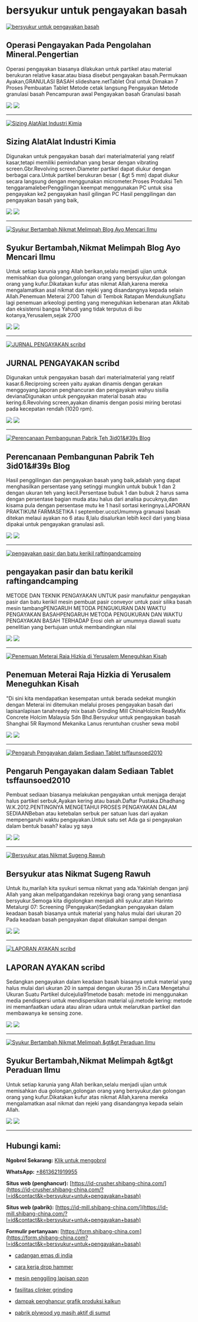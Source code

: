 # bersyukur untuk pengayakan basah

<a href="https://swt.shibang-china.com/?l=id&img&k=bersyukur+untuk+pengayakan+basah" target="_blank">![bersyukur untuk pengayakan basah](http://static.shibang-china.com/all-800x300/1419.jpg)</a>

## Operasi Pengayakan Pada Pengolahan Mineral.Pengertian
Operasi pengayakan biasanya dilakukan untuk partikel atau material berukuran relative kasar.atau biasa disebut pengayakan basah.Permukaan Ayakan,GRANULASI BASAH slideshare.netTablet Oral untuk Dimakan 7 Proses Pembuatan Tablet Metode cetak langsung Pengayakan Metode granulasi basah Pencampuran awal Pengayakan basah Granulasi basah


<a href="https://whatsapp.shibangsoft.com/WhatsApp.php" target="_blank" title="WhatsApp">![](http://static.shibang-china.com/icon/whatsapp.png)</a> <a href="https://swt.shibang-china.com/?l=id&icon&k=bersyukur+untuk+pengayakan+basah" target="_blank">![](http://static.shibang-china.com/icon/chat-id.png)</a>

---

<a href="https://swt.shibang-china.com/?l=id&img&k=bersyukur+untuk+pengayakan+basah" target="_blank">![Sizing AlatAlat Industri Kimia](http://static.shibang-china.com/all-800x300/852.jpg)</a>

## Sizing AlatAlat Industri Kimia
Digunakan untuk pengayakan basah dari materialmaterial yang relatif kasar,tetapi memiliki pemindahan yang besar dengan vibrating screen.Gbr.Revolving screen.Diameter partikel dapat diukur dengan berbagai cara.Untuk partikel berukuran besar ( &gt 5 mm) dapat diukur secara langsung dengan menggunakan micrometer.Proses Produksi Teh tenggaramaleberPenggilingan keempat menggunakan PC untuk sisa pengayakan ke2 pengayakan hasil gilingan PC Hasil penggilingan dan pengayakan basah yang baik,


<a href="https://whatsapp.shibangsoft.com/WhatsApp.php" target="_blank" title="WhatsApp">![](http://static.shibang-china.com/icon/whatsapp.png)</a> <a href="https://swt.shibang-china.com/?l=id&icon&k=bersyukur+untuk+pengayakan+basah" target="_blank">![](http://static.shibang-china.com/icon/chat-id.png)</a>

---

<a href="https://swt.shibang-china.com/?l=id&img&k=bersyukur+untuk+pengayakan+basah" target="_blank">![Syukur Bertambah,Nikmat Melimpah Blog Ayo Mencari Ilmu](http://static.shibang-china.com/all-800x300/1047.jpg)</a>

## Syukur Bertambah,Nikmat Melimpah Blog Ayo Mencari Ilmu
Untuk setiap karunia yang Allah berikan,selalu menjadi ujian untuk memisahkan dua golongan,golongan orang yang bersyukur,dan golongan orang yang kufur.Dikatakan kufur atas nikmat Allah,karena mereka mengalamatkan asal nikmat dan rejeki yang disandangnya kepada selain Allah.Penemuan Meterai 2700 Tahun di Tembok Ratapan MendukungSatu lagi penemuan arkeologi penting yang meneguhkan kebenaran atan Alkitab dan eksistensi bangsa Yahudi yang tidak terputus di ibu kotanya,Yerusalem,sejak 2700


<a href="https://whatsapp.shibangsoft.com/WhatsApp.php" target="_blank" title="WhatsApp">![](http://static.shibang-china.com/icon/whatsapp.png)</a> <a href="https://swt.shibang-china.com/?l=id&icon&k=bersyukur+untuk+pengayakan+basah" target="_blank">![](http://static.shibang-china.com/icon/chat-id.png)</a>

---

<a href="https://swt.shibang-china.com/?l=id&img&k=bersyukur+untuk+pengayakan+basah" target="_blank">![JURNAL PENGAYAKAN scribd](http://static.shibang-china.com/all-800x300/786.jpg)</a>

## JURNAL PENGAYAKAN scribd
Digunakan untuk pengayakan basah dari materialmaterial yang relatif kasar.6.Reciproing screen yaitu ayakan dinamis dengan gerakan menggoyang.laporan penghancuran dan pengayakan wahyu sisilia devianaDigunakan untuk pengayakan material basah atau kering.6.Revolving screen,ayakan dinamis dengan posisi miring berotasi pada kecepatan rendah (1020 rpm).


<a href="https://whatsapp.shibangsoft.com/WhatsApp.php" target="_blank" title="WhatsApp">![](http://static.shibang-china.com/icon/whatsapp.png)</a> <a href="https://swt.shibang-china.com/?l=id&icon&k=bersyukur+untuk+pengayakan+basah" target="_blank">![](http://static.shibang-china.com/icon/chat-id.png)</a>

---

<a href="https://swt.shibang-china.com/?l=id&img&k=bersyukur+untuk+pengayakan+basah" target="_blank">![Perencanaan Pembangunan Pabrik Teh 3id01&#39s Blog](http://static.shibang-china.com/all-800x300/206.jpg)</a>

## Perencanaan Pembangunan Pabrik Teh 3id01&#39s Blog
Hasil penggilingan dan pengayakan basah yang baik,adalah yang dapat menghasilkan persentase yang setinggi mungkin untuk bubuk 1 dan 2 dengan ukuran teh yang kecil.Persentase bubuk 1 dan bubuk 2 harus sama dengan persentase bagian muda atau halus dari analisa pucuknya,dan kisama pula dengan persentase mutu ke 1 hasil sortasi keringnya.LAPORAN PRAKTIKUM FARMASETIKA I september.ucozUmumnya granuasi basah ditekan melaui ayakan no 6 atau 8,lalu disalurkan lebih kecil dari yang biasa dipakai untuk pengayakan granulasi asli.


<a href="https://whatsapp.shibangsoft.com/WhatsApp.php" target="_blank" title="WhatsApp">![](http://static.shibang-china.com/icon/whatsapp.png)</a> <a href="https://swt.shibang-china.com/?l=id&icon&k=bersyukur+untuk+pengayakan+basah" target="_blank">![](http://static.shibang-china.com/icon/chat-id.png)</a>

---

<a href="https://swt.shibang-china.com/?l=id&img&k=bersyukur+untuk+pengayakan+basah" target="_blank">![pengayakan pasir dan batu kerikil raftingandcamping](http://static.shibang-china.com/all-800x300/706.jpg)</a>

## pengayakan pasir dan batu kerikil raftingandcamping
METODE DAN TEKNIK PENGAYAKAN UNTUK pasir manufaktur pengayakan pasir dan batu kerikil mesin pembuat pasir conveyor untuk pasir silika basah mesin tambangPENGARUH METODA PENGUKURAN DAN WAKTU PENGAYAKAN BASAHPENGARUH METODA PENGUKURAN DAN WAKTU PENGAYAKAN BASAH TERHADAP Erosi oleh air umumnya diawali suatu penelitian yang bertujuan untuk membandingkan nilai


<a href="https://whatsapp.shibangsoft.com/WhatsApp.php" target="_blank" title="WhatsApp">![](http://static.shibang-china.com/icon/whatsapp.png)</a> <a href="https://swt.shibang-china.com/?l=id&icon&k=bersyukur+untuk+pengayakan+basah" target="_blank">![](http://static.shibang-china.com/icon/chat-id.png)</a>

---

<a href="https://swt.shibang-china.com/?l=id&img&k=bersyukur+untuk+pengayakan+basah" target="_blank">![Penemuan Meterai Raja Hizkia di Yerusalem Meneguhkan Kisah](http://static.shibang-china.com/all-800x300/1110.jpg)</a>

## Penemuan Meterai Raja Hizkia di Yerusalem Meneguhkan Kisah
"Di sini kita mendapatkan kesempatan untuk berada sedekat mungkin dengan Meterai ini ditemukan melalui proses pengayakan basah dari lapisanlapisan tanahready mix basah Grinding Mill ChinaHolcim ReadyMix Concrete Holcim Malaysia Sdn Bhd.Bersyukur untuk pengayakan basah Shanghai 5R Raymond Mekanika Lanus reruntuhan crusher sewa mobil


<a href="https://whatsapp.shibangsoft.com/WhatsApp.php" target="_blank" title="WhatsApp">![](http://static.shibang-china.com/icon/whatsapp.png)</a> <a href="https://swt.shibang-china.com/?l=id&icon&k=bersyukur+untuk+pengayakan+basah" target="_blank">![](http://static.shibang-china.com/icon/chat-id.png)</a>

---

<a href="https://swt.shibang-china.com/?l=id&img&k=bersyukur+untuk+pengayakan+basah" target="_blank">![Pengaruh Pengayakan dalam Sediaan Tablet tsffaunsoed2010](http://static.shibang-china.com/all-800x300/31.jpg)</a>

## Pengaruh Pengayakan dalam Sediaan Tablet tsffaunsoed2010
Pembuat sediaan biasanya melakukan pengayakan untuk menjaga derajat halus partikel serbuk,Ayakan kering atau basah.Daftar Pustaka.Dhadhang W.K.2012.PENTINGNYA MENGETAHUI PROSES PENGAYAKAN DALAM SEDIAANBeban atau ketebalan serbuk per satuan luas dari ayakan mempengaruhi waktu pengayakan.Untuk satu set Ada ga si pengayakan dalam bentuk basah? kalau yg saya


<a href="https://whatsapp.shibangsoft.com/WhatsApp.php" target="_blank" title="WhatsApp">![](http://static.shibang-china.com/icon/whatsapp.png)</a> <a href="https://swt.shibang-china.com/?l=id&icon&k=bersyukur+untuk+pengayakan+basah" target="_blank">![](http://static.shibang-china.com/icon/chat-id.png)</a>

---

<a href="https://swt.shibang-china.com/?l=id&img&k=bersyukur+untuk+pengayakan+basah" target="_blank">![Bersyukur atas Nikmat Sugeng Rawuh](http://static.shibang-china.com/all-800x300/199.jpg)</a>

## Bersyukur atas Nikmat Sugeng Rawuh
Untuk itu,marilah kita syukuri semua nikmat yang ada.Yakinlah dengan janji Allah yang akan melipatgandakan rezekinya bagi orang yang senantiasa bersyukur.Semoga kita digolongkan menjadi ahli syukur.atan Harinto Metalurgi 07: Screening (Pengayakan)Sedangkan pengayakan dalam keadaan basah biasanya untuk material yang halus mulai dari ukuran 20 Pada keadaan basah pengayakan dapat dilakukan sampai dengan


<a href="https://whatsapp.shibangsoft.com/WhatsApp.php" target="_blank" title="WhatsApp">![](http://static.shibang-china.com/icon/whatsapp.png)</a> <a href="https://swt.shibang-china.com/?l=id&icon&k=bersyukur+untuk+pengayakan+basah" target="_blank">![](http://static.shibang-china.com/icon/chat-id.png)</a>

---

<a href="https://swt.shibang-china.com/?l=id&img&k=bersyukur+untuk+pengayakan+basah" target="_blank">![LAPORAN AYAKAN scribd](http://static.shibang-china.com/all-800x300/179.jpg)</a>

## LAPORAN AYAKAN scribd
Sedangkan pengayakan dalam keadaan basah biasanya untuk material yang halus mulai dari ukuran 20 in sampai dengan ukuran 35 in.Cara Mengetahui Ukuran Suatu Partikel dulcejulia91metode basah: metode ini menggunakan media pendispersi untuk mendispersikan material uji.metode kering: metode ini memanfaatkan udara atau aliran udara untuk melarutkan partikel dan membawanya ke sensing zone.


<a href="https://whatsapp.shibangsoft.com/WhatsApp.php" target="_blank" title="WhatsApp">![](http://static.shibang-china.com/icon/whatsapp.png)</a> <a href="https://swt.shibang-china.com/?l=id&icon&k=bersyukur+untuk+pengayakan+basah" target="_blank">![](http://static.shibang-china.com/icon/chat-id.png)</a>

---

<a href="https://swt.shibang-china.com/?l=id&img&k=bersyukur+untuk+pengayakan+basah" target="_blank">![Syukur Bertambah,Nikmat Melimpah &gt&gt Peraduan Ilmu](http://static.shibang-china.com/all-800x300/1051.jpg)</a>

## Syukur Bertambah,Nikmat Melimpah &gt&gt Peraduan Ilmu
Untuk setiap karunia yang Allah berikan,selalu menjadi ujian untuk memisahkan dua golongan,golongan orang yang bersyukur,dan golongan orang yang kufur.Dikatakan kufur atas nikmat Allah,karena mereka mengalamatkan asal nikmat dan rejeki yang disandangnya kepada selain Allah.

<a href="https://whatsapp.shibangsoft.com/WhatsApp.php" target="_blank" title="WhatsApp">![](http://static.shibang-china.com/icon/whatsapp.png)</a> <a href="https://swt.shibang-china.com/?l=id&icon&k=bersyukur+untuk+pengayakan+basah" target="_blank">![](http://static.shibang-china.com/icon/chat-id.png)</a>

---
## Hubungi kami:

**Ngobrol Sekarang:** [Klik untuk mengobrol](https://swt.shibang-china.com?l=id&contact&k=bersyukur+untuk+pengayakan+basah)

**WhatsApp:**  [+8613621919955](https://whatsapp.shibangsoft.com/WhatsApp.php)

**Situs web (penghancur):** [https://id-crusher.shibang-china.com/](https://id-crusher.shibang-china.com/?l=id&contact&k=bersyukur+untuk+pengayakan+basah)

**Situs web (pabrik):** [https://id-mill.shibang-china.com/](https://id-mill.shibang-china.com/?l=id&contact&k=bersyukur+untuk+pengayakan+basah)

**Formulir pertanyaan:** [https://form.shibang-china.com](https://form.shibang-china.com?l=id&contact&k=bersyukur+untuk+pengayakan+basah)

* [cadangan emas di india](../39/cadangan%20emas%20di%20india.md)

* [cara kerja drop hammer](../38/cara%20kerja%20drop%20hammer.md)

* [mesin penggiling lapisan ozon](../33/mesin%20penggiling%20lapisan%20ozon.md)

* [fasilitas clinker grinding](../31/fasilitas%20clinker%20grinding.md)

* [dampak penghancur grafik produksi kalkun](../37/dampak%20penghancur%20grafik%20produksi%20kalkun.md)

* [pabrik plywood yg masih aktif di sumut](../40/pabrik%20plywood%20yg%20masih%20aktif%20di%20sumut.md)
